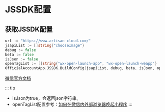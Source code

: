 # JSSDK配置


## 获取JSSDK配置
```go
url := "https://www.artisan-cloud.com/"
jsapiList := []string{"chooseImage"}
debug := false
beta := false
isJson := false
openTagList := []string{"wx-open-launch-app", "wx-open-launch-weapp"}
OfficialAccountApp.JSSDK.BuildConfig(jsapiList, debug, beta, isJson, openTagList, url)
```
[微信官方文档](https://developers.weixin.qq.com/doc/offiaccount/OA_Web_Apps/JS-SDK.html)

::: tip
+ isJson为true，会返回json字符串。
+ openTagList配置参考：[如何在微信内外部浏览器唤起小程序](https://developers.weixin.qq.com/community/develop/article/doc/000ca87501c860ceb2eb0ee1056c13)
:::
